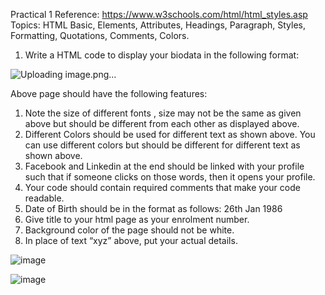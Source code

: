 Practical 1
Reference: https://www.w3schools.com/html/html_styles.asp
Topics: HTML Basic, Elements, Attributes, Headings, Paragraph, Styles, Formatting,
Quotations, Comments, Colors.
1. Write a HTML code to display your biodata in the following format:

![Uploading image.png…]()

Above page should have the following features:
1. Note the size of different fonts , size may not be the same as given above but
should be different from each other as displayed above.
2. Different Colors should be used for different text as shown above. You can
use different colors but should be different for different text as shown above.
3. Facebook and Linkedin at the end should be linked with your profile such that
if someone clicks on those words, then it opens your profile.
4. Your code should contain required comments that make your code readable.
5. Date of Birth should be in the format as follows: 26th Jan 1986
6. Give title to your html page as your enrolment number.
7. Background color of the page should not be white.
8. In place of text “xyz” above, put your actual details.




![image](https://github.com/vansh-seth/Web-tech-lab/assets/111755254/98c759dc-4d31-41cb-b72c-7c885ddef7b5)

![image](https://github.com/vansh-seth/Web-tech-lab/assets/111755254/7bf56dae-bf72-4e9a-8475-932067a73d90)
